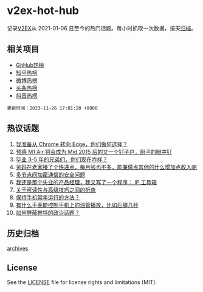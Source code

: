 # v2ex-hot-hub

 记录[V2EX](https://www.v2ex.com/)从 2021-01-06 日至今的热门话题。每小时抓取一次数据，按天[归档](archives)。
 
 ## 相关项目

- [GitHub热榜](https://github.com/it985/github-hot-hub)
- [知乎热榜](https://github.com/it985/zhihu-hot-hub)
- [微博热榜](https://github.com/it985/weibo-hot-hub)
- [头条热榜](https://github.com/it985/toutiao-hot-hub)
- [抖音热榜](https://github.com/it985/douyin-hot-hub)


 `更新时间：2023-11-26 17:01:20 +0800`

## 热议话题

1. [我准备从 Chrome 转向 Edge，你们做何选择？](https://www.v2ex.com/t/995182)
1. [预感 M1 Air 将会成为 Mid 2015 后的又一个钉子户，厨子的眼中钉](https://www.v2ex.com/t/995147)
1. [毕业 3-5 年的兄弟们，你们现在咋样？](https://www.v2ex.com/t/995249)
1. [爸妈在老家接了个快递点，每月钱也不多，能兼做点其他的什么增加点收入呢](https://www.v2ex.com/t/995170)
1. [多节点间加密通信的安全问题](https://www.v2ex.com/t/995144)
1. [我还是那个失业的产品经理，我又写了一个程序： IP 工具箱](https://www.v2ex.com/t/995158)
1. [关于可读性与高级技巧之间的折衷](https://www.v2ex.com/t/995145)
1. [保持手机常年运行的方法？](https://www.v2ex.com/t/995231)
1. [有什么手表能控制手机上的油管播放，比如后腿几秒](https://www.v2ex.com/t/995275)
1. [如何屏蔽推特的政治话题？](https://www.v2ex.com/t/995289)

## 历史归档

[archives](archives)

## License

See the [LICENSE](LICENSE) file for license rights and limitations (MIT).
